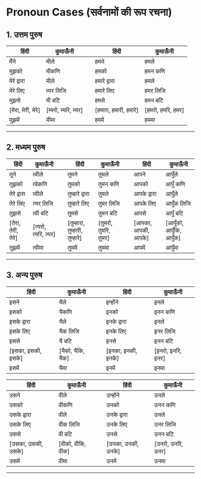 # Pronoun Cases (सर्वनामों की रूप रचना)

## 1. उत्तम पुरुष
हिंदी | कुमाऊँनी | | हिंदी | कुमाऊँनी
--- | --- | --- | --- | ---
मैंने | मीले | | हमने | हमले
मुझको | मीकणि | | हमको | हमन कणि
मेरे द्वारा | मीले | | हमारे द्वारा | हमले
मेरे लिए | म्यर लिजि | | हमारे लिए | हमर लिजि
मुझसे | मी बटि | | हमसे | हमन बटि
[मेरा, मेरी, मेरे] | [म्यरो, म्यरि, म्यर] | | [हमारा, हमारी, हमारे] | [हमरो, हमरि, हमर]
मुझमें | मीमा | | हममें | हममा

---

## 2. मध्यम पुरुष
हिंदी | कुमाऊँनी | | हिंदी | कुमाऊँनी | | हिंदी | कुमाऊँनी
--- | --- | --- | --- | --- | --- | --- | ---
तूने | त्वीले | | तुमने | तुमले | | आपने | आपुँले
तुझको | त्वेकणि | | तुमको | तुमन कणि | | आपको | आपुँ कणि
तेरे द्वारा | त्वीले | | तुम्हारे द्वारा | तुमले | | आपके द्वारा | आपुँले
तेरे लिए | त्यर लिजि | | तुम्हारे लिए | तुमर लिजि | | आपके लिए | आपुँक लिजि
तुझसे | त्वी बटि | | तुमसे | तुमन बटि | | आपसे | आपुँ बटि
[तेरा, तेरी, तेरे] | [त्यरो, त्यरि, त्यर] | | [तुम्हारा, तुम्हारी, तुम्हारे] | [तुमरो, तुमरि, तुमर] | | [आपका, आपकी, आपके] | [आपुँको, आपुँकि, आपुँक]
तुझमें | त्वीमा | | तुममें | तुममा | | आपमें | आपुँमा

---

## 3. अन्य पुरुष
हिंदी | कुमाऊँनी | | हिंदी | कुमाऊँनी
--- | --- | --- | --- | ---
इसने | यैले | | इन्होंने | इनले
इसको | यैकणि | | इनको | इनन कणि
इसके द्वारा | यैले | | इनके द्वारा | इनले
इसके लिए | यैक लिजि | | इनके लिए | इनर लिजि
इससे | यै बटि | | इनसे | इनन बटि
[इसका, इसकी, इसके] | [यैको, यैकि, यैक] | | [इनका, इनकी, इनके] | [इनरो, इनरि, इनर]
इसमें | यैमा | | इनमें | इनमा


हिंदी | कुमाऊँनी | | हिंदी | कुमाऊँनी
--- | --- | --- | --- | ---
उसने | वीले | | उन्होंने | उनले
उसको | वीकणि | | उनको | उनन कणि
उसके द्वारा | वीले | | उनके द्वारा | उनले
उसके लिए | वीक लिजि | | उनके लिए | उनर लिजि
उससे | वी बटि | | उनसे | उनन बटि
[उसका, उसकी, उसके] | [वीको, वीकि, वीक] | | [उनका, उनकी, उनके] | [उनरो, उनरि, उनर]
उसमें | वीमा | | उनमें | उनमा

---